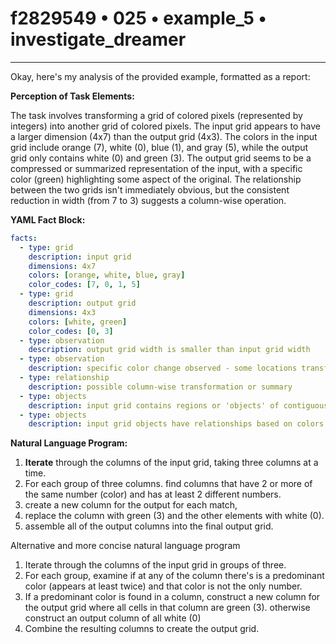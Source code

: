 # f2829549 • 025 • example_5 • investigate_dreamer

---
Okay, here's my analysis of the provided example, formatted as a report:

**Perception of Task Elements:**

The task involves transforming a grid of colored pixels (represented by integers) into another grid of colored pixels. The input grid appears to have a larger dimension (4x7) than the output grid (4x3). The colors in the input grid include orange (7), white (0), blue (1), and gray (5), while the output grid only contains white (0) and green (3).  The output grid seems to be a compressed or summarized representation of the input, with a specific color (green) highlighting some aspect of the original. The relationship between the two grids isn't immediately obvious, but the consistent reduction in width (from 7 to 3) suggests a column-wise operation.

**YAML Fact Block:**



```yaml
facts:
  - type: grid
    description: input grid
    dimensions: 4x7
    colors: [orange, white, blue, gray]
    color_codes: [7, 0, 1, 5]
  - type: grid
    description: output grid
    dimensions: 4x3
    colors: [white, green]
    color_codes: [0, 3]
  - type: observation
    description: output grid width is smaller than input grid width
  - type: observation
    description: specific color change observed - some locations transform into green(3)
  - type: relationship
    description: possible column-wise transformation or summary
  - type: objects
    description: input grid contains regions or 'objects' of contiguous color.
  - type: objects
    description: input grid objects have relationships based on colors and location (adjacency)
```



**Natural Language Program:**

1.  **Iterate** through the columns of the input grid, taking three columns at a time.
2.  For each group of three columns. find columns that have 2 or more of the same number (color) and has at least 2 different numbers.
3. create a new column for the output for each match,
4. replace the column with green (3) and the other elements with white (0).
5. assemble all of the output columns into the final output grid.

Alternative and more concise natural language program

1. Iterate through the columns of the input grid in groups of three.
2.  For each group, examine if at any of the column there's is a predominant color (appears at least twice) and that color is not the only number.
3.  If a predominant color is found in a column, construct a new column for the output grid where all cells in that column are green (3). otherwise construct an output column of all white (0)
4. Combine the resulting columns to create the output grid.

